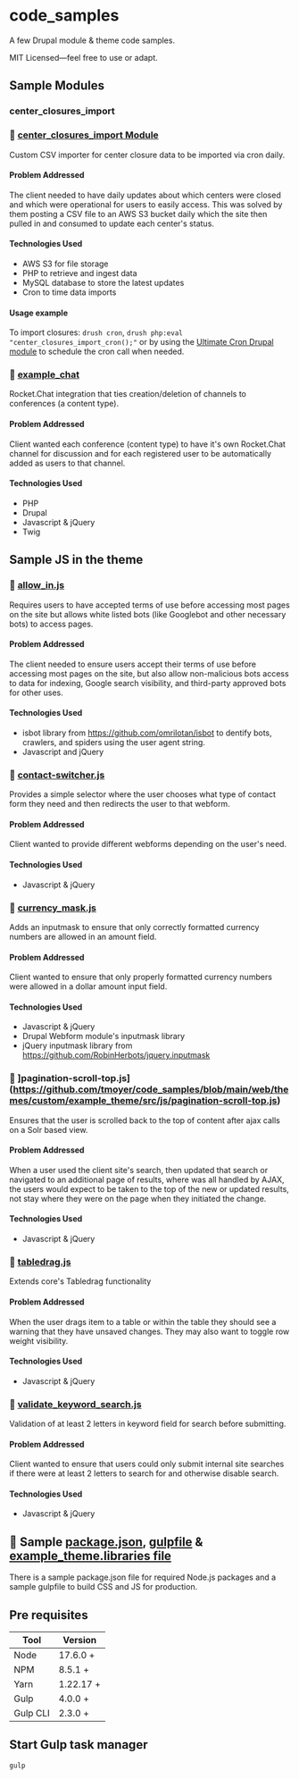 # code_samples
A few Drupal module &amp; theme code samples.

MIT Licensed—feel free to use or adapt.

## Sample Modules
### center_closures_import
### 🧩 [center_closures_import Module](https://github.com/tmoyer/code_samples/tree/main/web/modules/custom/center_closures_import)
Custom CSV importer for center closure data to be imported via cron daily.

#### Problem Addressed
The client needed to have daily updates about which centers were closed and which were operational for users to easily access. This was solved by them posting a CSV file to an AWS S3 bucket daily which the site then pulled in and consumed to update each center's status.

#### Technologies Used
* AWS S3 for file storage
* PHP to retrieve and ingest data
* MySQL database to store the latest updates
* Cron to time data imports

#### Usage example
To import closures:
`drush cron`, `drush php:eval "center_closures_import_cron();"` or by using the [Ultimate Cron Drupal module](https://www.drupal.org/project/ultimate_cron) to schedule the cron call when needed.



### 🧩 [example_chat](https://github.com/tmoyer/code_samples/tree/main/web/modules/custom/example_chat)
Rocket.Chat integration that ties creation/deletion of channels to conferences (a content type).

#### Problem Addressed
Client wanted each conference (content type) to have it's own Rocket.Chat channel for discussion and for each registered user to be automatically added as users to that channel.

#### Technologies Used
* PHP
* Drupal
* Javascript & jQuery
* Twig


## Sample JS in the theme
### 🧩 [allow_in.js](https://github.com/tmoyer/code_samples/blob/main/web/themes/custom/example_theme/src/js/allow_in.js)
Requires users to have accepted terms of use before accessing most pages on the site but allows white listed bots (like Googlebot and other necessary bots) to access pages.

#### Problem Addressed
The client needed to ensure users accept their terms of use before accessing most pages on the site, but also allow non-malicious bots access to data for indexing, Google search visibility, and third-party approved bots for other uses.

#### Technologies Used
* isbot library from https://github.com/omrilotan/isbot to dentify bots, crawlers, and spiders using the user agent string.
* Javascript and jQuery


### 🧩 [contact-switcher.js](https://github.com/tmoyer/code_samples/blob/main/web/themes/custom/example_theme/src/js/contact-switcher.js)
Provides a simple selector where the user chooses what type of contact form they need and then redirects the user to that webform.

#### Problem Addressed
Client wanted to provide different webforms depending on the user's need.

#### Technologies Used
* Javascript & jQuery


### 🧩 [currency_mask.js](https://github.com/tmoyer/code_samples/blob/main/web/themes/custom/example_theme/src/js/currency_mask.js)
Adds an inputmask to ensure that only correctly formatted currency numbers are allowed in an amount field.

#### Problem Addressed
Client wanted to ensure that only properly formatted currency numbers were allowed in a dollar amount input field.

#### Technologies Used
* Javascript & jQuery
* Drupal Webform module's inputmask library
* jQuery inputmask library from https://github.com/RobinHerbots/jquery.inputmask


### 🧩 ]pagination-scroll-top.js](https://github.com/tmoyer/code_samples/blob/main/web/themes/custom/example_theme/src/js/pagination-scroll-top.js)
Ensures that the user is scrolled back to the top of content after ajax calls on a Solr based view.

#### Problem Addressed
When a user used the client site's search, then updated that search or navigated to an additional page of results, where was all handled by AJAX, the users would expect to be taken to the top of the new or updated results, not stay where they were on the page when they initiated the change.

#### Technologies Used
* Javascript & jQuery


### 🧩 [tabledrag.js](https://github.com/tmoyer/code_samples/blob/main/web/themes/custom/example_theme/src/js/tabledrag.js)
Extends core's Tabledrag functionality

#### Problem Addressed
When the user drags item to a table or within the table they should see a warning that they have unsaved changes. They may also want to toggle row weight visibility.

#### Technologies Used
* Javascript & jQuery


### 🧩 [validate_keyword_search.js](https://github.com/tmoyer/code_samples/blob/main/web/themes/custom/example_theme/src/js/validate_keyword_search.js)
Validation of at least 2 letters in keyword field for search before submitting.

#### Problem Addressed
Client wanted to ensure that users could only submit internal site searches if there were at least 2 letters to search for and otherwise disable search.

#### Technologies Used
* Javascript & jQuery



## 🧩 Sample [package.json](https://github.com/tmoyer/code_samples/blob/main/web/themes/custom/example_theme/package.json), [gulpfile](https://github.com/tmoyer/code_samples/blob/main/web/themes/custom/example_theme/gulpfile.js) & [example_theme.libraries file](https://github.com/tmoyer/code_samples/blob/main/web/themes/custom/example_theme/example_theme.libraries.yml)
There is a sample package.json file for required Node.js packages and a sample gulpfile to build CSS and JS for production.


## Pre requisites

| Tool     | Version    |
| -------- | ---------- |
| Node     |  17.6.0 +  |
| NPM      |  8.5.1 +   |
| Yarn     |  1.22.17 + |
| Gulp     |  4.0.0 +   |
| Gulp CLI |  2.3.0 +   |


## Start Gulp task manager

```bash
gulp
```
